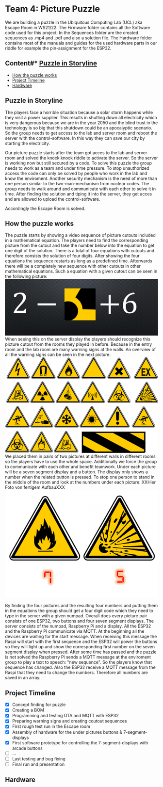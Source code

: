 # Team 4: Picture Puzzle #
We are building a puzzle in the Ubiquitous Computing Lab (UCL) aka Escape Room in WS21/22.
The Firmware folder contains all the Software code used for this project. 
In the Sequences folder are the created sequences as .mp4 and .pdf and also a solution file.
The Hardware folder contains most of the manuals and guides for the used hardware parts in our riddle for example the pin-assignment for the ESP32.

## Content#* [Puzzle in Storyline](#1)
* [How the puzzle works](#2)
* [Project Timeline](#3)
* [Hardware](#4)

## Puzzle in Storyline <a name="1"></a>
The players face a horrible situation because a solar storm happens while they visit a power supplier. This results in shutting down all electricity which is very dangerous because we are in the year 2050 and the blind trust in the technology is so big that this shutdown could be an apocalyptic scenario.
So the group needs to get access to the lab and server room and reboot the server with the control-software. In this way they can save our city by starting the electricity. 

Our picture puzzle starts after the team got acces to the lab and server room and solved the knock knock riddle to activate the server. So the server is working now but still secured by a code. To solve this puzzle the group needs to work as a team and under time pressure.
To stop unauthorized access the code can only be solved by people who work in the lab and know the enviroment. Another security mechanism is the need of more than one person similar to the two-man-mechanism from nuclear codes. The group needs to walk around and communicate with each other to solve it in time. 
After finding the solution and tiping it into the server, they get acces and are allowed to upload the control-software. 

Accordingly the Escape Room is solved. 
  

## How the puzzle works<a name="2"></a>
The puzzle starts by showing a video sequence of picture cutouts included in a mathematical equation. The players need to find the corresponding picture from the cutout and take the number below into the equation to get one digit of the solution. There is a total of four equations with cutouts and therefore consists the solution of four digits.
After showing the four equations the sequence restarts as long as a predefined time. Afterwards there will be a completely new sequence with other cutouts in other mathematical equations. Such a equation with a given cutout can be seen in the following picture:
<img src="https://github.com/ubilab-ws21/puzzle-4/blob/main/Sequences/demo-sequence.PNG">
When seeing this on the server display the players should recognize this picture cutout from the rooms they played in before. Because in the entry room and the lab room are many warning signs at the walls. An overview of all the warning signs can be seen in the next picture:
<img src="https://github.com/ubilab-ws21/puzzle-4/blob/main/Sequences/warning-signs.svg">
We placed them in pairs of two pictures at different walls in different rooms so the players have to use the whole space. Additionally we force the group to communicate with each other and benefit teamwork.
Under each picture will be a seven segment display and a button. The display only shows a number when the related button is pressed. To stop one person to stand in the middle of the room and look at the numbers under each picture.
XXHier Foto von fertigem AufbauXXX
<img src="https://github.com/ubilab-ws21/puzzle-4/blob/main/Sequences/demo-sign.png">

By finding the four pictures and the resulting four numbers and putting them in the equations the group should get a four digit code which they need to type in the server with a given numpad.
Overall does every picture pair consists of one ESP32, two buttons and four seven segment displays. The server consists of the numpad, Raspberry Pi and a display. All the ESP32 and the Raspberry Pi communicate via MQTT.
At the beginning all the devices are waiting for the start message. When receiving this message the Raspi will start with the first sequence and the ESP32 will power the buttons so they will light up and show the corresponding first number on the seven segment display when pressed. 
After some time has passed and the puzzle is not solved the Raspberry Pi sends a MQTT message at the enviroment group to play a text to speech: "new sequence". So the players know that sequence has changed. Also the ESP32 receive a MQTT message from the Raspi that they need to change the numbers. 
Therefore all numbers are saved in an array. 


## Project Timeline <a name="3"></a>
- [x] Concept finding for puzzle
- [x] Creating a BOM
- [x] Programming and testing OTA and MQTT with ESP32
- [x] Preparing warning signs and creating coutout sequences
- [x] First rough test run in the Escape room
- [x] Assembly of hardware for the under pictures buttons & 7-segment-displays
- [x] First software prototype for controlling the 7-segment-displays with arcade buttons
- [ ] ...
- [ ] Last testing and bug fixing
- [ ] Final run and presentation

## Hardware <a name="4"></a>
